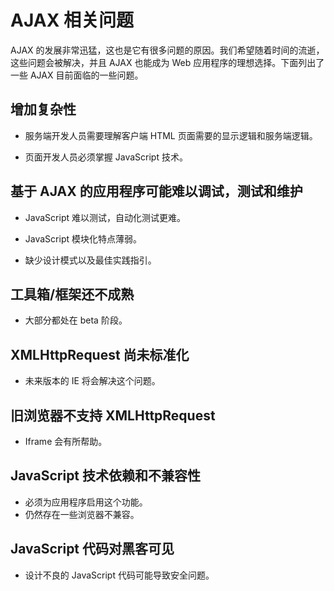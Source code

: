 # AJAX 相关问题

AJAX 的发展非常迅猛，这也是它有很多问题的原因。我们希望随着时间的流逝，这些问题会被解决，并且 AJAX 也能成为 Web 应用程序的理想选择。下面列出了一些 AJAX 目前面临的一些问题。

## 增加复杂性

- 服务端开发人员需要理解客户端 HTML 页面需要的显示逻辑和服务端逻辑。

- 页面开发人员必须掌握 JavaScript 技术。

## 基于 AJAX 的应用程序可能难以调试，测试和维护

- JavaScript 难以测试，自动化测试更难。

- JavaScript 模块化特点薄弱。

- 缺少设计模式以及最佳实践指引。

## 工具箱/框架还不成熟

- 大部分都处在 beta 阶段。

## XMLHttpRequest 尚未标准化

- 未来版本的 IE 将会解决这个问题。

## 旧浏览器不支持 XMLHttpRequest

- Iframe 会有所帮助。

## JavaScript 技术依赖和不兼容性

- 必须为应用程序启用这个功能。
- 仍然存在一些浏览器不兼容。

## JavaScript 代码对黑客可见

- 设计不良的 JavaScript 代码可能导致安全问题。